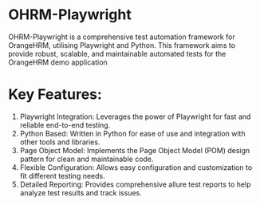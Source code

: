 # OHRM-Playwright
OHRM-Playwright is a comprehensive test automation framework for OrangeHRM, utilising Playwright and Python. This framework aims to provide robust, scalable, and maintainable automated tests for the OrangeHRM demo application

# Key Features:
1. Playwright Integration: Leverages the power of Playwright for fast and reliable end-to-end testing.
2. Python Based: Written in Python for ease of use and integration with other tools and libraries.
3. Page Object Model: Implements the Page Object Model (POM) design pattern for clean and maintainable code.
4. Flexible Configuration: Allows easy configuration and customization to fit different testing needs.
5. Detailed Reporting: Provides comprehensive allure test reports to help analyze test results and track issues.
